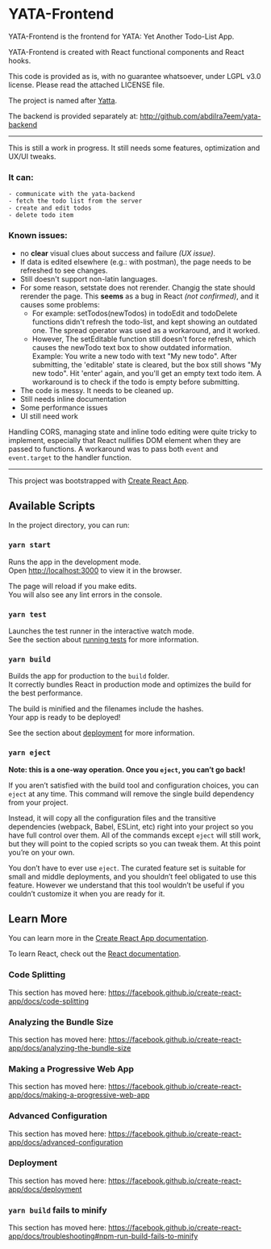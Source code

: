 # YATA-Frontend
YATA-Frontend is the frontend for YATA: Yet Another Todo-List App.

YATA-Frontend is created with React functional components and React hooks. 

This code is provided as is, with no guarantee whatsoever, under LGPL v3.0 license. Please read the attached LICENSE file.

The project is named after [Yatta](https://en.wikipedia.org/wiki/Yatta,_Hebron).

The backend is provided separately at: http://github.com/abdilra7eem/yata-backend

-----
This is still a work in progress. It still needs some features, optimization and UX/UI tweaks.

### It can:
	- communicate with the yata-backend
	- fetch the todo list from the server
	- create and edit todos
	- delete todo item

### Known issues:
- no **clear** visual clues about success and failure *(UX issue)*.
- If data is edited elsewhere (e.g.: with postman), the page needs to be refreshed to see changes.
- Still doesn't support non-latin languages.
- For some reason, setstate does not rerender. Changig the state should rerender the page. This **seems** as a bug in React *(not confirmed)*, and it causes some problems:
	- For example: setTodos(newTodos) in todoEdit and todoDelete functions didn't refresh the todo-list, and kept showing an outdated one. The spread operator was used as a workaround, and it worked.
	- However, The setEditable function still doesn't force refresh, which causes the newTodo text box to show outdated information. Example: You write a new todo with text "My new todo". After submitting, the 'editable' state is cleared, but the box still shows "My new todo". Hit 'enter' again, and you'll get an empty text todo item. A workaround is to check if the todo is empty before submitting.
- The code is messy. It needs to be cleaned up.
- Still needs inline documentation
- Some performance issues
- UI still need work

Handling CORS, managing state and inline todo editing were quite tricky to implement, especially that React nullifies DOM element when they are passed to functions. A workaround was to pass both `event` and `event.target` to the handler function.

-------

This project was bootstrapped with [Create React App](https://github.com/facebook/create-react-app).

## Available Scripts

In the project directory, you can run:

### `yarn start`

Runs the app in the development mode.<br />
Open [http://localhost:3000](http://localhost:3000) to view it in the browser.

The page will reload if you make edits.<br />
You will also see any lint errors in the console.

### `yarn test`

Launches the test runner in the interactive watch mode.<br />
See the section about [running tests](https://facebook.github.io/create-react-app/docs/running-tests) for more information.

### `yarn build`

Builds the app for production to the `build` folder.<br />
It correctly bundles React in production mode and optimizes the build for the best performance.

The build is minified and the filenames include the hashes.<br />
Your app is ready to be deployed!

See the section about [deployment](https://facebook.github.io/create-react-app/docs/deployment) for more information.

### `yarn eject`

**Note: this is a one-way operation. Once you `eject`, you can’t go back!**

If you aren’t satisfied with the build tool and configuration choices, you can `eject` at any time. This command will remove the single build dependency from your project.

Instead, it will copy all the configuration files and the transitive dependencies (webpack, Babel, ESLint, etc) right into your project so you have full control over them. All of the commands except `eject` will still work, but they will point to the copied scripts so you can tweak them. At this point you’re on your own.

You don’t have to ever use `eject`. The curated feature set is suitable for small and middle deployments, and you shouldn’t feel obligated to use this feature. However we understand that this tool wouldn’t be useful if you couldn’t customize it when you are ready for it.

## Learn More

You can learn more in the [Create React App documentation](https://facebook.github.io/create-react-app/docs/getting-started).

To learn React, check out the [React documentation](https://reactjs.org/).

### Code Splitting

This section has moved here: https://facebook.github.io/create-react-app/docs/code-splitting

### Analyzing the Bundle Size

This section has moved here: https://facebook.github.io/create-react-app/docs/analyzing-the-bundle-size

### Making a Progressive Web App

This section has moved here: https://facebook.github.io/create-react-app/docs/making-a-progressive-web-app

### Advanced Configuration

This section has moved here: https://facebook.github.io/create-react-app/docs/advanced-configuration

### Deployment

This section has moved here: https://facebook.github.io/create-react-app/docs/deployment

### `yarn build` fails to minify

This section has moved here: https://facebook.github.io/create-react-app/docs/troubleshooting#npm-run-build-fails-to-minify
